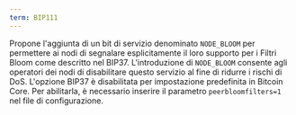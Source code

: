 ```yaml
---
term: BIP111
---
```


Propone l'aggiunta di un bit di servizio denominato `NODE_BLOOM` per permettere ai nodi di segnalare esplicitamente il loro supporto per i Filtri Bloom come descritto nel BIP37. L'introduzione di `NODE_BLOOM` consente agli operatori dei nodi di disabilitare questo servizio al fine di ridurre i rischi di DoS. L'opzione BIP37 è disabilitata per impostazione predefinita in Bitcoin Core. Per abilitarla, è necessario inserire il parametro `peerbloomfilters=1` nel file di configurazione.